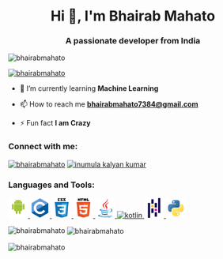 
<h1 align="center">Hi 👋, I'm Bhairab Mahato</h1>
<h3 align="center">A passionate developer from India</h3>


<p align="left"> <img src="https://komarev.com/ghpvc/?username=bhairabmahato&label=Profile%20views&color=0e75b6&style=flat" alt="bhairabmahato" /> </p>

<p align="left"> <a href="https://twitter.com/bhairabmahato" target="blank"><img src="https://img.shields.io/twitter/follow/bhairabmahato?logo=twitter&style=for-the-badge" alt="bhairabmahato" /></a> </p>

- 🌱 I’m currently learning **Machine Learning**

- 📫 How to reach me **bhairabmahato7384@gmail.com**

- ⚡ Fun fact **I am Crazy**

<h3 align="left">Connect with me:</h3>
<p align="left">
<a href="https://twitter.com/bhairabmahato" target="blank"><img align="center" src="https://raw.githubusercontent.com/rahuldkjain/github-profile-readme-generator/master/src/images/icons/Social/twitter.svg" alt="bhairabmahato" height="30" width="40" /></a>
<a href="https://linkedin.com/in/inumula kalyan kumar" target="blank"><img align="center" src="https://raw.githubusercontent.com/rahuldkjain/github-profile-readme-generator/master/src/images/icons/Social/linked-in-alt.svg" alt="inumula kalyan kumar" height="30" width="40" /></a>
</p>

<h3 align="left">Languages and Tools:</h3>
<p align="left"> <a href="https://developer.android.com" target="_blank" rel="noreferrer"> <img src="https://raw.githubusercontent.com/devicons/devicon/master/icons/android/android-original-wordmark.svg" alt="android" width="40" height="40"/> </a> <a href="https://www.cprogramming.com/" target="_blank" rel="noreferrer"> <img src="https://raw.githubusercontent.com/devicons/devicon/master/icons/c/c-original.svg" alt="c" width="40" height="40"/> </a> <a href="https://www.w3schools.com/css/" target="_blank" rel="noreferrer"> <img src="https://raw.githubusercontent.com/devicons/devicon/master/icons/css3/css3-original-wordmark.svg" alt="css3" width="40" height="40"/> </a> <a href="https://www.w3.org/html/" target="_blank" rel="noreferrer"> <img src="https://raw.githubusercontent.com/devicons/devicon/master/icons/html5/html5-original-wordmark.svg" alt="html5" width="40" height="40"/> </a> <a href="https://www.java.com" target="_blank" rel="noreferrer"> <img src="https://raw.githubusercontent.com/devicons/devicon/master/icons/java/java-original.svg" alt="java" width="40" height="40"/> </a> <a href="https://kotlinlang.org" target="_blank" rel="noreferrer"> <img src="https://www.vectorlogo.zone/logos/kotlinlang/kotlinlang-icon.svg" alt="kotlin" width="40" height="40"/> </a> <a href="https://pandas.pydata.org/" target="_blank" rel="noreferrer"> <img src="https://raw.githubusercontent.com/devicons/devicon/2ae2a900d2f041da66e950e4d48052658d850630/icons/pandas/pandas-original.svg" alt="pandas" width="40" height="40"/> </a> <a href="https://www.python.org" target="_blank" rel="noreferrer"> <img src="https://raw.githubusercontent.com/devicons/devicon/master/icons/python/python-original.svg" alt="python" width="40" height="40"/> </a> </p>

<p><img align="left" src="https://github-readme-stats.vercel.app/api/top-langs?username=bhairabmahato&show_icons=true&locale=en&layout=compact" alt="bhairabmahato" /></p>

<p>&nbsp;<img align="center" src="https://github-readme-stats.vercel.app/api?username=bhairabmahato&show_icons=true&locale=en" alt="bhairabmahato" /></p>

<p><img align="center" src="https://github-readme-streak-stats.herokuapp.com/?user=bhairabmahato&" alt="bhairabmahato" /></p>
